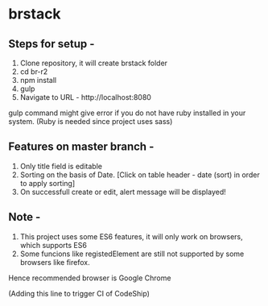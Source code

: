 # brstack

## Steps for setup -

1. Clone repository, it will create brstack folder
2. cd br-r2
3. npm install
4. gulp
5. Navigate to URL - http://localhost:8080

gulp command might give error if you do not have ruby installed in your system.
(Ruby is needed since project uses sass)

## Features on master branch -

1. Only title field is editable
2. Sorting on the basis of Date. [Click on table header - date (sort) in order to apply sorting]
3. On successfull create or edit, alert message will be displayed!

## Note -

1. This project uses some ES6 features, it will only work on browsers, which supports ES6
2. Some funcions like registedElement are still not supported by some browsers like firefox.

Hence recommended browser is Google Chrome

(Adding this line to trigger CI of CodeShip)
